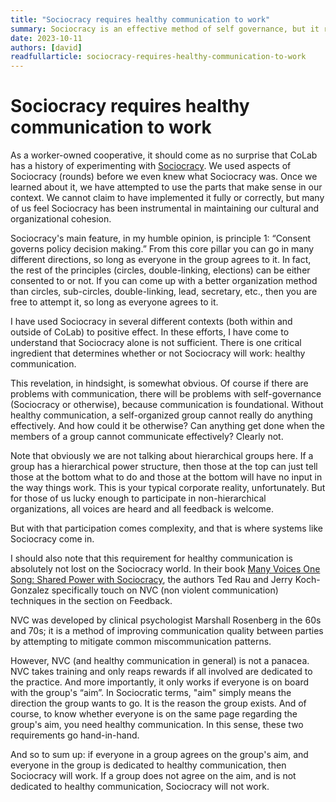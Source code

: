```yaml
---
title: "Sociocracy requires healthy communication to work"
summary: Sociocracy is an effective method of self governance, but it requires open and robust communication in order to work properly.
date: 2023-10-11
authors: [david]
readfullarticle: sociocracy-requires-healthy-communication-to-work
---
```


# Sociocracy requires healthy communication to work

<div class="spacing--mid"></div>

As a worker-owned cooperative, it should come as no surprise that CoLab has a history of experimenting with [Sociocracy](//en.wikipedia.org/wiki/Sociocracy). We used aspects of Sociocracy (rounds) before we even knew what Sociocracy was. Once we learned about it, we have attempted to use the parts that make sense in our context. We cannot claim to have implemented it fully or correctly, but many of us feel Sociocracy has been instrumental in maintaining our cultural and organizational cohesion.

Sociocracy's main feature, in my humble opinion, is principle 1: “Consent governs policy decision making.” From this core pillar you can go in many different directions, so long as everyone in the group agrees to it. In fact, the rest of the principles (circles, double-linking, elections) can be either consented to or not. If you can come up with a better organization method than circles, sub-circles, double-linking, lead, secretary, etc., then you are free to attempt it, so long as everyone agrees to it. 

I have used Sociocracy in several different contexts (both within and outside of CoLab) to positive effect. In these efforts, I have come to understand that Sociocracy alone is not sufficient. There is one critical ingredient that determines whether or not Sociocracy will work: healthy communication.

This revelation, in hindsight, is somewhat obvious. Of course if there are problems with communication, there will be problems with self-governance (Sociocracy or otherwise), because communication is foundational. Without healthy communication, a self-organized group cannot really do anything effectively. And how could it be otherwise? Can anything get done when the members of a group cannot communicate effectively? Clearly not.

Note that obviously we are not talking about hierarchical groups here. If a group has a hierarchical power structure, then those at the top can just tell those at the bottom what to do and those at the bottom will have no input in the way things work. This is your typical corporate reality, unfortunately. But for those of us lucky enough to participate in non-hierarchical organizations, all voices are heard and all feedback is welcome. 

But with that participation comes complexity, and that is where systems like Sociocracy come in.

I should also note that this requirement for healthy communication is absolutely not lost on the Sociocracy world. In their book [Many Voices One Song: Shared Power with Sociocracy](https://www.sociocracyforall.org/many-voices-one-song-2/), the authors Ted Rau and Jerry Koch-Gonzalez specifically touch on NVC (non violent communication) techniques in the section on Feedback. 

NVC was developed by clinical psychologist Marshall Rosenberg in the 60s and 70s; it is a method of improving communication quality between parties by attempting to mitigate common miscommunication patterns.

However, NVC (and healthy communication in general) is not a panacea. NVC takes training and only reaps rewards if all involved are dedicated to the practice. And more importantly, it only works if everyone is on board with the group's “aim”. In Sociocratic terms, "aim" simply means the direction the group wants to go. It is the reason the group exists. And of course, to know whether everyone is on the same page regarding the group's aim, you need healthy communication. In this sense, these two requirements go hand-in-hand.

And so to sum up: if everyone in a group agrees on the group's aim, and everyone in the group is dedicated to healthy communication, then Sociocracy will work. If a group does not agree on the aim, and is not dedicated to healthy communication, Sociocracy will not work.
